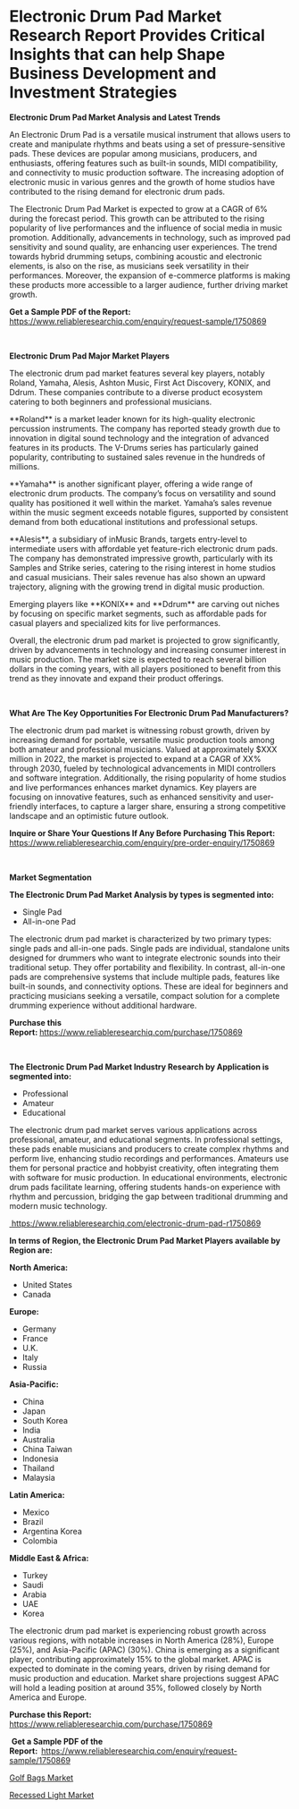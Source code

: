 <p><h1>Electronic Drum Pad Market Research Report Provides Critical Insights that can help Shape Business Development and Investment Strategies</h1></p><p><strong>Electronic Drum Pad Market Analysis and Latest Trends</strong></p>
<p><p>An Electronic Drum Pad is a versatile musical instrument that allows users to create and manipulate rhythms and beats using a set of pressure-sensitive pads. These devices are popular among musicians, producers, and enthusiasts, offering features such as built-in sounds, MIDI compatibility, and connectivity to music production software. The increasing adoption of electronic music in various genres and the growth of home studios have contributed to the rising demand for electronic drum pads.</p><p>The Electronic Drum Pad Market is expected to grow at a CAGR of 6% during the forecast period. This growth can be attributed to the rising popularity of live performances and the influence of social media in music promotion. Additionally, advancements in technology, such as improved pad sensitivity and sound quality, are enhancing user experiences. The trend towards hybrid drumming setups, combining acoustic and electronic elements, is also on the rise, as musicians seek versatility in their performances. Moreover, the expansion of e-commerce platforms is making these products more accessible to a larger audience, further driving market growth.</p></p>
<p><strong>Get a Sample PDF of the Report:&nbsp;</strong> <a href="https://www.reliableresearchiq.com/enquiry/request-sample/1750869?utm_campaign=1900&utm_medium=2&utm_source=Github&utm_content=ia&utm_term=07022025&utm_id=electronic-drum-pad">https://www.reliableresearchiq.com/enquiry/request-sample/1750869</a></p>
<p>&nbsp;</p>
<p><strong>Electronic Drum Pad Major Market Players</strong></p>
<p><p>The electronic drum pad market features several key players, notably Roland, Yamaha, Alesis, Ashton Music, First Act Discovery, KONIX, and Ddrum. These companies contribute to a diverse product ecosystem catering to both beginners and professional musicians.</p><p>**Roland** is a market leader known for its high-quality electronic percussion instruments. The company has reported steady growth due to innovation in digital sound technology and the integration of advanced features in its products. The V-Drums series has particularly gained popularity, contributing to sustained sales revenue in the hundreds of millions.</p><p>**Yamaha** is another significant player, offering a wide range of electronic drum products. The company’s focus on versatility and sound quality has positioned it well within the market. Yamaha’s sales revenue within the music segment exceeds notable figures, supported by consistent demand from both educational institutions and professional setups.</p><p>**Alesis**, a subsidiary of inMusic Brands, targets entry-level to intermediate users with affordable yet feature-rich electronic drum pads. The company has demonstrated impressive growth, particularly with its Samples and Strike series, catering to the rising interest in home studios and casual musicians. Their sales revenue has also shown an upward trajectory, aligning with the growing trend in digital music production.</p><p>Emerging players like **KONIX** and **Ddrum** are carving out niches by focusing on specific market segments, such as affordable pads for casual players and specialized kits for live performances.</p><p>Overall, the electronic drum pad market is projected to grow significantly, driven by advancements in technology and increasing consumer interest in music production. The market size is expected to reach several billion dollars in the coming years, with all players positioned to benefit from this trend as they innovate and expand their product offerings.</p></p>
<p>&nbsp;</p>
<p><strong>What Are The Key Opportunities For Electronic Drum Pad Manufacturers?</strong></p>
<p><p>The electronic drum pad market is witnessing robust growth, driven by increasing demand for portable, versatile music production tools among both amateur and professional musicians. Valued at approximately $XXX million in 2022, the market is projected to expand at a CAGR of XX% through 2030, fueled by technological advancements in MIDI controllers and software integration. Additionally, the rising popularity of home studios and live performances enhances market dynamics. Key players are focusing on innovative features, such as enhanced sensitivity and user-friendly interfaces, to capture a larger share, ensuring a strong competitive landscape and an optimistic future outlook.</p></p>
<p><strong>Inquire or Share Your Questions If Any Before Purchasing This Report:</strong> <a href="https://www.reliableresearchiq.com/enquiry/pre-order-enquiry/1750869?utm_campaign=1900&utm_medium=2&utm_source=Github&utm_content=ia&utm_term=07022025&utm_id=electronic-drum-pad">https://www.reliableresearchiq.com/enquiry/pre-order-enquiry/1750869</a></p>
<p>&nbsp;</p>
<p><strong>Market Segmentation</strong></p>
<p><strong>The Electronic Drum Pad Market Analysis by types is segmented into:</strong></p>
<p><ul><li>Single Pad</li><li>All-in-one Pad</li></ul></p>
<p><p>The electronic drum pad market is characterized by two primary types: single pads and all-in-one pads. Single pads are individual, standalone units designed for drummers who want to integrate electronic sounds into their traditional setup. They offer portability and flexibility. In contrast, all-in-one pads are comprehensive systems that include multiple pads, features like built-in sounds, and connectivity options. These are ideal for beginners and practicing musicians seeking a versatile, compact solution for a complete drumming experience without additional hardware.</p></p>
<p><strong>Purchase this Report:&nbsp;</strong><a href="https://www.reliableresearchiq.com/purchase/1750869?utm_campaign=1900&utm_medium=2&utm_source=Github&utm_content=ia&utm_term=07022025&utm_id=electronic-drum-pad">https://www.reliableresearchiq.com/purchase/1750869</a></p>
<p>&nbsp;</p>
<p><strong>The Electronic Drum Pad Market Industry Research by Application is segmented into:</strong></p>
<p><ul><li>Professional</li><li>Amateur</li><li>Educational</li></ul></p>
<p><p>The electronic drum pad market serves various applications across professional, amateur, and educational segments. In professional settings, these pads enable musicians and producers to create complex rhythms and perform live, enhancing studio recordings and performances. Amateurs use them for personal practice and hobbyist creativity, often integrating them with software for music production. In educational environments, electronic drum pads facilitate learning, offering students hands-on experience with rhythm and percussion, bridging the gap between traditional drumming and modern music technology.</p></p>
<p><a href="https://www.reliableresearchiq.com/electronic-drum-pad-r1750869?utm_campaign=1900&utm_medium=2&utm_source=Github&utm_content=ia&utm_term=07022025&utm_id=electronic-drum-pad">&nbsp;https://www.reliableresearchiq.com/electronic-drum-pad-r1750869</a></p>
<p><strong>In terms of Region, the Electronic Drum Pad Market Players available by Region are:</strong></p>
<p>
    <p> <strong> North America: </strong>
        <ul>
            <li>United States</li>
            <li>Canada</li>
        </ul>
        </p> 
    <p> <strong> Europe: </strong>
        <ul>
            <li>Germany</li>
            <li>France</li>
            <li>U.K.</li>
            <li>Italy</li>
            <li>Russia</li>
        </ul>
        </p> 
    <p> <strong> Asia-Pacific: </strong>
        <ul>
            <li>China</li>
            <li>Japan</li>
            <li>South Korea</li>
            <li>India</li>
            <li>Australia</li>
            <li>China Taiwan</li>
            <li>Indonesia</li>
            <li>Thailand</li>
            <li>Malaysia</li>
        </ul>
        </p> 
    <p> <strong> Latin America: </strong>
        <ul>
            <li>Mexico</li>
            <li>Brazil</li>
            <li>Argentina Korea</li>
            <li>Colombia</li>
        </ul>
        </p> 
    <p> <strong> Middle East & Africa: </strong>
        <ul>
            <li>Turkey</li>
            <li>Saudi</li>
            <li>Arabia</li>
            <li>UAE</li>
            <li>Korea</li>
        </ul>
    </p>
    </p>
<p><p>The electronic drum pad market is experiencing robust growth across various regions, with notable increases in North America (28%), Europe (25%), and Asia-Pacific (APAC) (30%). China is emerging as a significant player, contributing approximately 15% to the global market. APAC is expected to dominate in the coming years, driven by rising demand for music production and education. Market share projections suggest APAC will hold a leading position at around 35%, followed closely by North America and Europe.</p></p>
<p><strong>Purchase this Report: </strong><a href="https://www.reliableresearchiq.com/purchase/1750869?utm_campaign=1900&utm_medium=2&utm_source=Github&utm_content=ia&utm_term=07022025&utm_id=electronic-drum-pad">https://www.reliableresearchiq.com/purchase/1750869</a></p>
<p>&nbsp;<strong>Get a Sample PDF of the Report:&nbsp;&nbsp;</strong><a href="https://www.reliableresearchiq.com/enquiry/request-sample/1750869?utm_campaign=1900&utm_medium=2&utm_source=Github&utm_content=ia&utm_term=07022025&utm_id=electronic-drum-pad">https://www.reliableresearchiq.com/enquiry/request-sample/1750869</a></p>
<p><strong></strong></p>
<p><p><a href="https://github.com/msiyahhonzo46/Market-Research-Report-List-1/blob/main/golf-bags-market.md?utm_campaign=1900&utm_medium=2&utm_source=Github&utm_content=ia&utm_term=07022025&utm_id=electronic-drum-pad">Golf Bags Market</a></p><p><a href="https://github.com/tapandtarxo/Market-Research-Report-List-1/blob/main/recessed-light-market.md?utm_campaign=1900&utm_medium=2&utm_source=Github&utm_content=ia&utm_term=07022025&utm_id=electronic-drum-pad">Recessed Light Market</a></p></p>